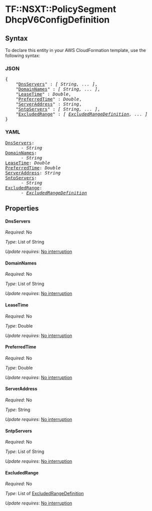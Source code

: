 # TF::NSXT::PolicySegment DhcpV6ConfigDefinition

## Syntax

To declare this entity in your AWS CloudFormation template, use the following syntax:

### JSON

<pre>
{
    "<a href="#dnsservers" title="DnsServers">DnsServers</a>" : <i>[ String, ... ]</i>,
    "<a href="#domainnames" title="DomainNames">DomainNames</a>" : <i>[ String, ... ]</i>,
    "<a href="#leasetime" title="LeaseTime">LeaseTime</a>" : <i>Double</i>,
    "<a href="#preferredtime" title="PreferredTime">PreferredTime</a>" : <i>Double</i>,
    "<a href="#serveraddress" title="ServerAddress">ServerAddress</a>" : <i>String</i>,
    "<a href="#sntpservers" title="SntpServers">SntpServers</a>" : <i>[ String, ... ]</i>,
    "<a href="#excludedrange" title="ExcludedRange">ExcludedRange</a>" : <i>[ <a href="excludedrangedefinition.md">ExcludedRangeDefinition</a>, ... ]</i>
}
</pre>

### YAML

<pre>
<a href="#dnsservers" title="DnsServers">DnsServers</a>: <i>
      - String</i>
<a href="#domainnames" title="DomainNames">DomainNames</a>: <i>
      - String</i>
<a href="#leasetime" title="LeaseTime">LeaseTime</a>: <i>Double</i>
<a href="#preferredtime" title="PreferredTime">PreferredTime</a>: <i>Double</i>
<a href="#serveraddress" title="ServerAddress">ServerAddress</a>: <i>String</i>
<a href="#sntpservers" title="SntpServers">SntpServers</a>: <i>
      - String</i>
<a href="#excludedrange" title="ExcludedRange">ExcludedRange</a>: <i>
      - <a href="excludedrangedefinition.md">ExcludedRangeDefinition</a></i>
</pre>

## Properties

#### DnsServers

_Required_: No

_Type_: List of String

_Update requires_: [No interruption](https://docs.aws.amazon.com/AWSCloudFormation/latest/UserGuide/using-cfn-updating-stacks-update-behaviors.html#update-no-interrupt)

#### DomainNames

_Required_: No

_Type_: List of String

_Update requires_: [No interruption](https://docs.aws.amazon.com/AWSCloudFormation/latest/UserGuide/using-cfn-updating-stacks-update-behaviors.html#update-no-interrupt)

#### LeaseTime

_Required_: No

_Type_: Double

_Update requires_: [No interruption](https://docs.aws.amazon.com/AWSCloudFormation/latest/UserGuide/using-cfn-updating-stacks-update-behaviors.html#update-no-interrupt)

#### PreferredTime

_Required_: No

_Type_: Double

_Update requires_: [No interruption](https://docs.aws.amazon.com/AWSCloudFormation/latest/UserGuide/using-cfn-updating-stacks-update-behaviors.html#update-no-interrupt)

#### ServerAddress

_Required_: No

_Type_: String

_Update requires_: [No interruption](https://docs.aws.amazon.com/AWSCloudFormation/latest/UserGuide/using-cfn-updating-stacks-update-behaviors.html#update-no-interrupt)

#### SntpServers

_Required_: No

_Type_: List of String

_Update requires_: [No interruption](https://docs.aws.amazon.com/AWSCloudFormation/latest/UserGuide/using-cfn-updating-stacks-update-behaviors.html#update-no-interrupt)

#### ExcludedRange

_Required_: No

_Type_: List of <a href="excludedrangedefinition.md">ExcludedRangeDefinition</a>

_Update requires_: [No interruption](https://docs.aws.amazon.com/AWSCloudFormation/latest/UserGuide/using-cfn-updating-stacks-update-behaviors.html#update-no-interrupt)

